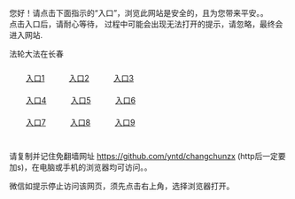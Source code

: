 您好！请点击下面指示的“入口”，浏览此网站是安全的，且为您带来平安。。 <br/>
点击入口后，请耐心等待， 过程中可能会出现无法打开的提示，请忽略，最终会进入网站. </br>

法轮大法在长春<br/>
<div style="padding:10px"><a style="margin:20px" target="_blank" href="https://d1hhd6carz6t3c.cloudfront.net/2Qpsp?xhhsxmh" id="ccLink1" rel="nofollow">入口1</a> <a target="_blank" style="margin:20px" href="https://d36f8rdmrptld6.cloudfront.net/2Qpsp?fqqbstk" id="ccLink2" rel="nofollow">入口2</a> <a style="margin:20px" target="_blank" href="https://d1sg1ai6akenjh.cloudfront.net/2Qpsp?ndvcezpt" id="ccLink3" rel="nofollow">入口3</a></div>

<div style="padding:10px" ><a style="margin:20px" target="_blank" href="https://d1hhd6carz6t3c.cloudfront.net/2Qpsp?xhhsxmh" id="ccLink4" rel="nofollow">入口4</a> <a style="margin:20px" href="https://d36f8rdmrptld6.cloudfront.net/2Qpsp?fqqbstk" target="_blank" id="ccLink5" rel="nofollow">入口5</a> <a style="margin:20px" href="https://d1sg1ai6akenjh.cloudfront.net/2Qpsp?ndvcezpt" target="_blank" id="ccLink6" rel="nofollow">入口6</a></div>

<div style="padding:10px"><a style="margin:20px" target="_blank" href="https://d1hhd6carz6t3c.cloudfront.net/2Qpsp?xhhsxmh" id="ccLink7" rel="nofollow">入口7</a> <a style="margin:20px" href="https://d36f8rdmrptld6.cloudfront.net/2Qpsp?fqqbstk" target="_blank" id="ccLink8" rel="nofollow">入口8</a> <a style="margin:20px" target="_blank" href="https://d1sg1ai6akenjh.cloudfront.net/2Qpsp?ndvcezpt" id="ccLink9" rel="nofollow">入口9</a></div>

<br/>



请复制并记住免翻墙网址 https://github.com/yntd/changchunzx (http后一定要加s)，在电脑或手机的浏览器均可访问。。<br/>

微信如提示停止访问该网页，须先点击右上角，选择浏览器打开。

